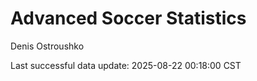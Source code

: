# Advanced Soccer Statistics
Denis Ostroushko

<!-- gfm -->

Last successful data update: 2025-08-22 00:18:00 CST
